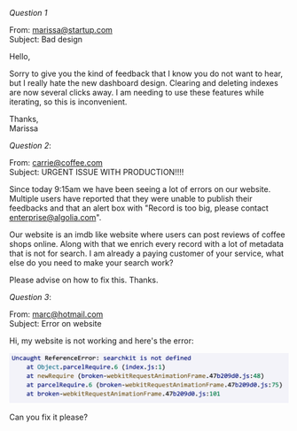 _Question 1_

From: marissa@startup.com  
Subject: Bad design

Hello,

Sorry to give you the kind of feedback that I know you do not want to hear, but I really hate the new dashboard design. Clearing and deleting indexes are now several clicks away. I am needing to use these features while iterating, so this is inconvenient.

Thanks,  
Marissa

_Question 2_:

From: carrie@coffee.com  
Subject: URGENT ISSUE WITH PRODUCTION!!!!

Since today 9:15am we have been seeing a lot of errors on our website. Multiple users have reported that they were unable to publish their feedbacks and that an alert box with "Record is too big, please contact enterprise@algolia.com".

Our website is an imdb like website where users can post reviews of coffee shops online. Along with that we enrich every record with a lot of metadata that is not for search. I am already a paying customer of your service, what else do you need to make your search work?

Please advise on how to fix this. Thanks.


_Question 3_:

From: marc@hotmail.com  
Subject: Error on website

Hi, my website is not working and here's the error:

![error message](./error.png)

Can you fix it please?
